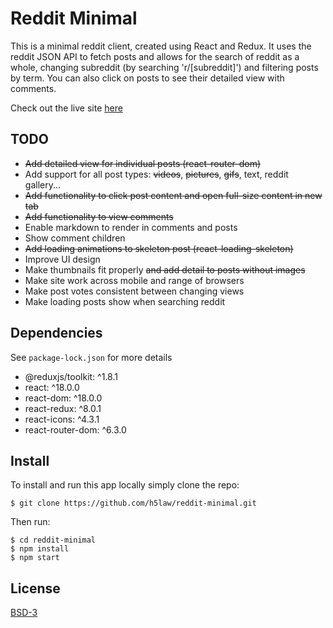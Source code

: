# Reddit Minimal

This is a minimal reddit client, created using React and Redux. It uses the
reddit JSON API to fetch posts and allows for the search of reddit as a whole,
changing subreddit (by searching 'r/[subreddit]') and filtering posts by term.
You can also click on posts to see their detailed view with comments.

Check out the live site [here](https://jolly-otter-32816e.netlify.app/)

## TODO

 - ~~Add detailed view for individual posts (react-router-dom)~~
 - Add support for all post types: ~~videos~~, ~~pictures~~, ~~gifs~~, text, reddit
   gallery...
 - ~~Add functionality to click post content and open full-size content in new
   tab~~
 - ~~Add functionality to view comments~~
 - Enable markdown to render in comments and posts
 - Show comment children
 - ~~Add loading animations to skeleton post (react-loading-skeleton)~~
 - Improve UI design
 - Make thumbnails fit properly ~~and add detail to posts without images~~
 - Make site work across mobile and range of browsers
 - Make post votes consistent between changing views
 - Make loading posts show when searching reddit

## Dependencies

See `package-lock.json` for more details
 - @reduxjs/toolkit: ^1.8.1
 - react: ^18.0.0
 - react-dom: ^18.0.0
 - react-redux: ^8.0.1
 - react-icons: ^4.3.1
 - react-router-dom: ^6.3.0

## Install

To install and run this app locally simply clone the repo:
```
$ git clone https://github.com/h5law/reddit-minimal.git
```

Then run:
```
$ cd reddit-minimal
$ npm install
$ npm start
```

## License

[BSD-3](https://choosealicense.com/licenses/bsd-3-clause/)
